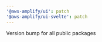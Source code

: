```yaml
---
'@aws-amplify/ui': patch
'@aws-amplify/ui-svelte': patch
---
```


Version bump for all public packages
